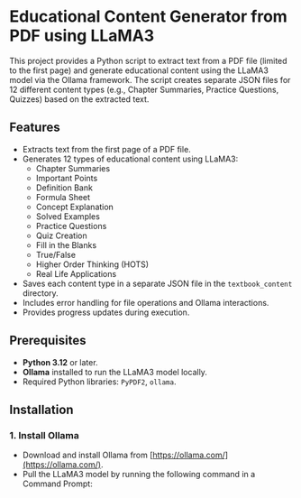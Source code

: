 # Educational Content Generator from PDF using LLaMA3

This project provides a Python script to extract text from a PDF file (limited to the first page) and generate educational content using the LLaMA3 model via the Ollama framework. The script creates separate JSON files for 12 different content types (e.g., Chapter Summaries, Practice Questions, Quizzes) based on the extracted text.

## Features
- Extracts text from the first page of a PDF file.
- Generates 12 types of educational content using LLaMA3:
  - Chapter Summaries
  - Important Points
  - Definition Bank
  - Formula Sheet
  - Concept Explanation
  - Solved Examples
  - Practice Questions
  - Quiz Creation
  - Fill in the Blanks
  - True/False
  - Higher Order Thinking (HOTS)
  - Real Life Applications
- Saves each content type in a separate JSON file in the `textbook_content` directory.
- Includes error handling for file operations and Ollama interactions.
- Provides progress updates during execution.

## Prerequisites
- **Python 3.12** or later.
- **Ollama** installed to run the LLaMA3 model locally.
- Required Python libraries: `PyPDF2`, `ollama`.

## Installation

### 1. Install Ollama
- Download and install Ollama from [https://ollama.com/](https://ollama.com/).
- Pull the LLaMA3 model by running the following command in a Command Prompt: